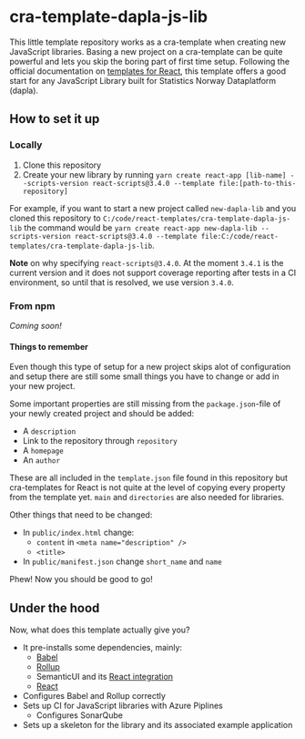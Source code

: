 # cra-template-dapla-js-lib

This little template repository works as a cra-template when creating new JavaScript libraries. Basing a new project on 
a cra-template can be quite powerful and lets you skip the boring part of first time setup. Following the official 
documentation on [templates for React](https://create-react-app.dev/docs/custom-templates/), this template offers a 
good start for any JavaScript Library built for Statistics Norway Dataplatform (dapla).

## How to set it up
### Locally
1. Clone this repository
2. Create your new library by running 
`yarn create react-app [lib-name] --scripts-version react-scripts@3.4.0 --template file:[path-to-this-repository]`

For example, if you want to start a new project called `new-dapla-lib` and you cloned this repository to 
`C:/code/react-templates/cra-template-dapla-js-lib` the command would be
`yarn create react-app new-dapla-lib --scripts-version react-scripts@3.4.0 --template file:C:/code/react-templates/cra-template-dapla-js-lib`.

**Note** on why specifying `react-scripts@3.4.0`. At the moment `3.4.1` is the current version and it does not support
coverage reporting after tests in a CI environment, so until that is resolved, we use version `3.4.0`.

### From npm
_Coming soon!_

#### Things to remember
Even though this type of setup for a new project skips alot of configuration and setup there are still some small things
you have to change or add in your new project. 

Some important properties are still missing from the `package.json`-file of your newly created project and should be 
added:
* A `description`
* Link to the repository through `repository`
* A `homepage`
* An `author`

These are all included in the `template.json` file found in this repository but cra-templates for React is not quite
at the level of copying every property from the template yet. `main` and `directories` are also needed for libraries.

Other things that need to be changed:
* In `public/index.html` change:
    * `content` in `<meta name="description" />`
    * `<title>`
* In `public/manifest.json` change `short_name` and `name`

Phew! Now you should be good to go!

## Under the hood
Now, what does this template actually give you? 
* It pre-installs some dependencies, mainly:
    * [Babel](https://github.com/babel/babel)
    * [Rollup](https://github.com/rollup/rollup)
    * SemanticUI and its [React integration](https://react.semantic-ui.com/)
    * [React](https://create-react-app.dev/docs/getting-started)
* Configures Babel and Rollup correctly
* Sets up CI for JavaScript libraries with Azure Piplines
    * Configures SonarQube
* Sets up a skeleton for the library and its associated example application
